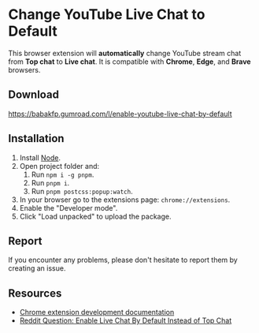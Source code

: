 # Change YouTube Live Chat to Default

This browser extension will **automatically** change YouTube stream chat from **Top chat** to **Live chat**. It is compatible with **Chrome**, **Edge**, and **Brave** browsers.

## Download

https://babakfp.gumroad.com/l/enable-youtube-live-chat-by-default

## Installation

1. Install [Node](https://nodejs.org).
2. Open project folder and:
    1. Run `npm i -g pnpm`.
    2. Run `pnpm i`.
    3. Run `pnpm postcss:popup:watch`.
3. In your browser go to the extensions page: `chrome://extensions`.
4. Enable the "Developer mode".
5. Click "Load unpacked" to upload the package.

## Report

If you encounter any problems, please don't hesitate to report them by creating an issue.

## Resources

-   [Chrome extension development documentation](https://developer.chrome.com/docs/extensions)
-   [Reddit Question: Enable Live Chat By Default Instead of Top Chat](https://www.reddit.com/r/youtube/comments/hhuz29/enable_live_chat_by_default_instead_of_top_chat)
